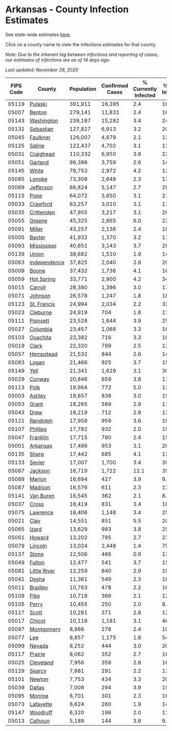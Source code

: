 # Arkansas - County Infection Estimates

See state-wide estimates [here](/infections/us-ar).

Click on a county name to view the infections estimates for that county.

*Note: Due to the inherent lag between infections and reporting of cases, our estimates of infections are as of 14 days ago.*

*Last updated: November 28, 2020*

|   FIPS Code |                       County |   Population |   Confirmed Cases |   % Currently Infected |   % Total Infected |
|-------------|------------------------------|--------------|-------------------|------------------------|--------------------|
|       05119 |           [Pulaski](pulaski) |      391,911 |            16,395 |                    2.4 |               16.0 |
|       05007 |             [Benton](benton) |      279,141 |            11,831 |                    2.4 |               16.1 |
|       05143 |     [Washington](washington) |      239,187 |            15,282 |                    3.4 |               24.4 |
|       05131 |       [Sebastian](sebastian) |      127,827 |             6,913 |                    3.2 |               20.3 |
|       05045 |         [Faulkner](faulkner) |      126,007 |             4,679 |                    2.1 |               13.8 |
|       05125 |             [Saline](saline) |      122,437 |             4,702 |                    3.1 |               13.9 |
|       05031 |       [Craighead](craighead) |      110,332 |             6,950 |                    3.8 |               22.8 |
|       05051 |           [Garland](garland) |       99,386 |             3,759 |                    2.6 |               14.0 |
|       05145 |               [White](white) |       78,753 |             2,972 |                    4.2 |               13.5 |
|       05085 |             [Lonoke](lonoke) |       73,309 |             2,648 |                    2.3 |               13.1 |
|       05069 |       [Jefferson](jefferson) |       66,824 |             5,147 |                    2.7 |               29.3 |
|       05115 |                 [Pope](pope) |       64,072 |             3,650 |                    3.1 |               21.6 |
|       05033 |         [Crawford](crawford) |       63,257 |             3,010 |                    3.1 |               17.5 |
|       05035 |     [Crittenden](crittenden) |       47,955 |             3,217 |                    3.1 |               26.2 |
|       05055 |             [Greene](greene) |       45,325 |             2,865 |                    6.0 |               22.2 |
|       05091 |             [Miller](miller) |       43,257 |             2,136 |                    2.4 |               18.3 |
|       05005 |             [Baxter](baxter) |       41,932 |             1,370 |                    3.2 |               11.4 |
|       05093 |   [Mississippi](mississippi) |       40,651 |             3,143 |                    3.7 |               29.0 |
|       05139 |               [Union](union) |       38,682 |             1,510 |                    1.9 |               14.8 |
|       05063 | [Independence](independence) |       37,825 |             2,040 |                    2.9 |               20.1 |
|       05009 |               [Boone](boone) |       37,432 |             1,736 |                    4.1 |               16.3 |
|       05059 |     [Hot Spring](hot-spring) |       33,771 |             2,900 |                    4.2 |               34.1 |
|       05015 |           [Carroll](carroll) |       28,380 |             1,396 |                    3.0 |               17.9 |
|       05071 |           [Johnson](johnson) |       26,578 |             1,247 |                    1.8 |               18.6 |
|       05123 |   [St. Francis](st.-francis) |       24,994 |             2,034 |                    2.2 |               32.7 |
|       05023 |         [Cleburne](cleburne) |       24,919 |               704 |                    1.8 |               11.5 |
|       05111 |         [Poinsett](poinsett) |       23,528 |             1,644 |                    3.9 |               25.6 |
|       05027 |         [Columbia](columbia) |       23,457 |             1,066 |                    3.3 |               16.3 |
|       05103 |         [Ouachita](ouachita) |       23,382 |               716 |                    3.3 |               10.5 |
|       05019 |               [Clark](clark) |       22,320 |               799 |                    2.5 |               13.4 |
|       05057 |       [Hempstead](hempstead) |       21,532 |               844 |                    2.6 |               14.6 |
|       05083 |               [Logan](logan) |       21,466 |               925 |                    3.7 |               15.8 |
|       05149 |                 [Yell](yell) |       21,341 |             1,629 |                    3.1 |               30.9 |
|       05029 |             [Conway](conway) |       20,846 |               659 |                    3.8 |               11.6 |
|       05113 |                 [Polk](polk) |       19,964 |               772 |                    5.0 |               13.9 |
|       05003 |             [Ashley](ashley) |       19,657 |               838 |                    3.0 |               15.8 |
|       05053 |               [Grant](grant) |       18,265 |               589 |                    2.9 |               11.8 |
|       05043 |                 [Drew](drew) |       18,219 |               712 |                    2.8 |               13.2 |
|       05121 |         [Randolph](randolph) |       17,958 |               959 |                    3.6 |               19.8 |
|       05107 |         [Phillips](phillips) |       17,782 |               932 |                    2.0 |               19.6 |
|       05047 |         [Franklin](franklin) |       17,715 |               780 |                    2.4 |               15.5 |
|       05001 |         [Arkansas](arkansas) |       17,486 |               953 |                    3.1 |               20.0 |
|       05135 |               [Sharp](sharp) |       17,442 |               685 |                    4.1 |               13.9 |
|       05133 |             [Sevier](sevier) |       17,007 |             1,700 |                    3.4 |               39.9 |
|       05067 |           [Jackson](jackson) |       16,719 |             1,722 |                   12.1 |               35.0 |
|       05089 |             [Marion](marion) |       16,694 |               427 |                    3.9 |                9.0 |
|       05087 |           [Madison](madison) |       16,576 |               611 |                    2.3 |               13.9 |
|       05141 |       [Van Buren](van-buren) |       16,545 |               362 |                    2.1 |                8.3 |
|       05037 |               [Cross](cross) |       16,419 |               831 |                    3.4 |               18.5 |
|       05075 |         [Lawrence](lawrence) |       16,406 |             1,148 |                    3.4 |               25.4 |
|       05021 |                 [Clay](clay) |       14,551 |               851 |                    5.5 |               20.6 |
|       05065 |               [Izard](izard) |       13,629 |               983 |                    3.8 |               25.6 |
|       05061 |             [Howard](howard) |       13,202 |               795 |                    2.7 |               23.5 |
|       05079 |           [Lincoln](lincoln) |       13,024 |             2,448 |                    1.4 |               79.8 |
|       05137 |               [Stone](stone) |       12,506 |               466 |                    0.9 |               13.6 |
|       05049 |             [Fulton](fulton) |       12,477 |               541 |                    3.7 |               15.1 |
|       05081 | [Little River](little-river) |       12,259 |               640 |                    2.9 |               19.3 |
|       05041 |               [Desha](desha) |       11,361 |               549 |                    2.3 |               18.4 |
|       05011 |           [Bradley](bradley) |       10,763 |               478 |                    2.2 |               16.9 |
|       05109 |                 [Pike](pike) |       10,718 |               366 |                    2.1 |               12.9 |
|       05105 |               [Perry](perry) |       10,455 |               250 |                    2.0 |                8.7 |
|       05127 |               [Scott](scott) |       10,281 |               371 |                    2.8 |               12.6 |
|       05017 |             [Chicot](chicot) |       10,118 |             1,181 |                    3.1 |               46.6 |
|       05097 |     [Montgomery](montgomery) |        8,986 |               278 |                    2.4 |               10.8 |
|       05077 |                   [Lee](lee) |        8,857 |             1,175 |                    1.8 |               54.9 |
|       05099 |             [Nevada](nevada) |        8,252 |               444 |                    3.0 |               20.4 |
|       05117 |           [Prairie](prairie) |        8,062 |               352 |                    2.7 |               16.3 |
|       05025 |       [Cleveland](cleveland) |        7,956 |               356 |                    2.8 |               16.9 |
|       05129 |             [Searcy](searcy) |        7,881 |               291 |                    2.2 |               13.5 |
|       05101 |             [Newton](newton) |        7,753 |               434 |                    3.3 |               20.5 |
|       05039 |             [Dallas](dallas) |        7,009 |               294 |                    3.9 |               15.2 |
|       05095 |             [Monroe](monroe) |        6,701 |               301 |                    2.3 |               16.5 |
|       05073 |       [Lafayette](lafayette) |        6,624 |               260 |                    1.9 |               14.6 |
|       05147 |         [Woodruff](woodruff) |        6,320 |               196 |                    2.0 |               11.2 |
|       05013 |           [Calhoun](calhoun) |        5,189 |               144 |                    3.6 |                9.7 |